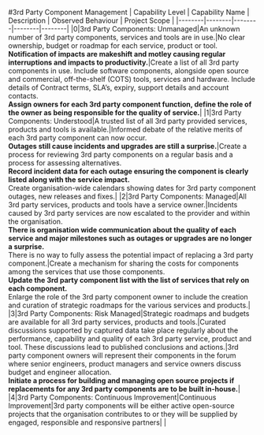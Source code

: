 #3rd Party Component Management
| Capability Level | Capability Name | Description | Observed Behaviour | Project Scope |
|--------|--------|--------|--------|--------|
|0|3rd Party Components: Unmanaged|An unknown number of 3rd party components, services and tools are in use.|No clear ownership, budget or roadmap for each service, product or tool.<br>**Notification of impacts are makeshift and motley causing regular interruptions and impacts to productivity.**|Create a list of all 3rd party components in  use. Include software components, alongside open source and commercial, off-the-shelf (COTS) tools, services and hardware. Include details of Contract terms, SLA’s, expiry, support details and account contacts.<br>**Assign owners for each 3rd party component function, define the role of the owner as being responsible for the quality of service.**|
|1|3rd Party Components: Understood|A trusted list of all 3rd party provided services, products and tools is available.|Informed debate of the relative merits of each 3rd party component can now occur.<br>**Outages still cause incidents and upgrades are still a surprise.**|Create a process for reviewing 3rd party components on a regular basis and a process for assessing alternatives.<br>**Record incident data for each outage ensuring the component is clearly listed along with the service impact.**<br>Create organisation-wide calendars showing dates for 3rd party component outages, new releases and fixes.|
|2|3rd Party Components: Managed|All 3rd party services, products and tools have a service owner.|Incidents caused by 3rd party services are now escalated to the provider and within the organisation.<br>**There is organisation wide communication about the quality of each service and major milestones such as outages or upgrades are no longer a surprise.**<br>There is no way to fully assess the potential impact of replacing a 3rd party component.|Create a mechanism for sharing the costs for components among the services that use those components.<br>**Update the 3rd party component list with the list of services that rely on each component.**<br>Enlarge the role of the 3rd party component owner to include the creation and curation of strategic roadmaps for the various services and products.|
|3|3rd Party Components: Risk Managed|Strategic roadmaps and budgets are available for all 3rd party services, products and tools.|Curated discussions supported by captured data take place regularly about the performance, capability and quality of each 3rd party service, product and tool. These discussions lead to published conclusions and actions.|3rd party component owners will represent their components in the forum where senior engineers, product managers and service owners discuss budget and engineer allocation.<br>**Initiate a process for building and managing open source projects if replacements for any 3rd party components are to be built in-house.**|
|4|3rd Party Components: Continuous Improvement|Continuous Improvement|3rd party components will be either active open-source projects that the organisation contributes to or they will be supplied by engaged, responsible and responsive partners| |
